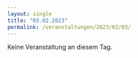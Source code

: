```yaml
---
layout: single
title: "03.02.2023"
permalink: /veranstaltungen/2023/02/03/
---
```


Keine Veranstaltung an diesem Tag.
